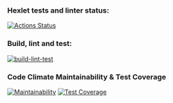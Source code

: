 ### Hexlet tests and linter status:
[![Actions Status](https://github.com/Xansir/python-project-50/actions/workflows/hexlet-check.yml/badge.svg)](https://github.com/Xansir/python-project-50/actions)

### Build, lint and test:
[![build-lint-test](https://github.com/Xansir/python-project-50/actions/workflows/ci.yml/badge.svg)](https://github.com/Xansir/python-project-50/actions/workflows/ci.yml)

### Code Climate Maintainability & Test Coverage
[![Maintainability](https://api.codeclimate.com/v1/badges/eb044d7d27aab9fce340/maintainability)](https://codeclimate.com/github/Xansir/python-project-50/maintainability)
[![Test Coverage](https://api.codeclimate.com/v1/badges/eb044d7d27aab9fce340/test_coverage)](https://codeclimate.com/github/Xansir/python-project-50/test_coverage)